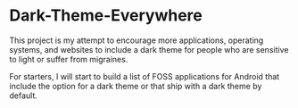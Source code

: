 # Dark-Theme-Everywhere
This project is my attempt to encourage more applications, operating systems, and websites to include a dark theme for people who are sensitive to light or suffer from migraines.

For starters, I will start to build a list of FOSS applications for Android that include the option for a dark theme or that ship with a dark theme by default.
